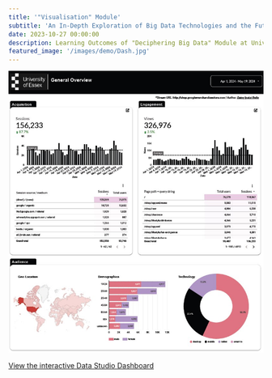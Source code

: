 ```yaml
---
title: '"Visualisation" Module'
subtitle: 'An In-Depth Exploration of Big Data Technologies and the Future of Big Data Analytics'
date: 2023-10-27 00:00:00
description: Learning Outcomes of "Deciphering Big Data" Module at University of Essex.
featured_image: '/images/demo/Dash.jpg'
---
```


![Snapshot of my Data Studio Dashboard](/images/demo/Dash.jpg)

[View the interactive Data Studio Dashboard](https://lookerstudio.google.com/u/0/reporting/8561a9e2-7ee2-483b-b50f-74d73d2124a8/page/DDUMC/edit?utm_source=portfolio&utm_medium=banner&utm_campaign=visualization)
